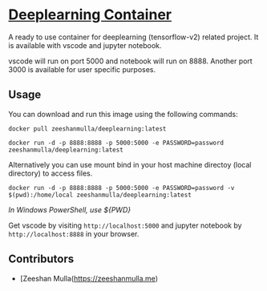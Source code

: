 # [Deeplearning Container](https://hub.docker.com/r/adityajn105/deeplearning)

A ready to use container for deeplearning (tensorflow-v2) related project. It is available with vscode and jupyter notebook.

vscode will run on port 5000 and notebook will run on 8888. Another port 3000 is available for user specific purposes.

## Usage
You can download and run this image using the following commands:

	docker pull zeeshanmulla/deeplearning:latest
	
	docker run -d -p 8888:8888 -p 5000:5000 -e PASSWORD=password zeeshanmulla/deeplearning:latest

Alternatively you can use mount bind in your host machine directoy (local directory) to access files.

	docker run -d -p 8888:8888 -p 5000:5000 -e PASSWORD=password -v $(pwd):/home/local zeeshanmulla/deeplearning:latest 

*In Windows PowerShell, use ${PWD}*

Get vscode by visiting `http://localhost:5000` and jupyter notebook by `http://localhost:8888` in your browser.

## Contributors
* [Zeeshan Mulla(https://zeeshanmulla.me)